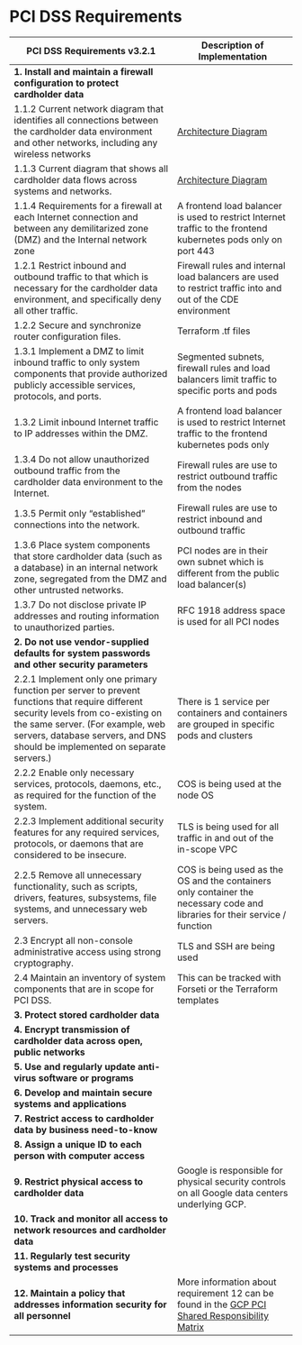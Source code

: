 # PCI DSS Requirements

| PCI DSS Requirements v3.2.1 | Description of Implementation |
| -------------------------- | ------------------------------ |
| **1. Install and maintain a firewall configuration to protect cardholder data** | |
| 1.1.2 Current network diagram that identifies all connections between the cardholder data environment and other networks, including any wireless networks | [Architecture Diagram](https://github.com/GoogleCloudPlatform/terraform-pci-starter/blob/master/docs/diagrams/application_traffic.png) |
| 1.1.3 Current diagram that shows all cardholder data flows across systems and networks. | [Architecture Diagram](https://github.com/GoogleCloudPlatform/terraform-pci-starter/blob/master/docs/diagrams/application_traffic.png) |
| 1.1.4 Requirements for a firewall at each Internet connection and between any demilitarized zone (DMZ) and the Internal network zone | A frontend load balancer is used to restrict Internet traffic to the frontend kubernetes pods only on port 443 |
| 1.2.1  Restrict inbound and outbound traffic to that which is necessary for the cardholder data environment, and specifically deny all other traffic. | Firewall rules and internal load balancers are used to restrict traffic into and out of the CDE environment |
| 1.2.2 Secure and synchronize router configuration files.  | Terraform .tf files |
| 1.3.1 Implement a DMZ to limit inbound traffic to only system components that provide authorized publicly accessible services, protocols, and ports. | Segmented subnets, firewall rules and load balancers limit traffic to specific ports and pods |
| 1.3.2 Limit inbound Internet traffic to IP addresses within the DMZ. | A frontend load balancer is used to restrict Internet traffic to the frontend kubernetes pods only |
| 1.3.4 Do not allow unauthorized outbound traffic from the cardholder data environment to the Internet. | Firewall rules are use to restrict outbound traffic from the nodes |
| 1.3.5 Permit only “established” connections into the network. | Firewall rules are use to restrict inbound and outbound traffic |
| 1.3.6 Place system components that store cardholder data (such as a database) in an internal network zone, segregated from the DMZ and other untrusted networks. | PCI nodes are in their own subnet which is different from the public load balancer(s) |
| 1.3.7 Do not disclose private IP addresses and routing information to unauthorized parties. | RFC 1918 address space is used for all PCI nodes |
| **2. Do not use vendor-supplied defaults for system passwords and other security parameters** | |
| 2.2.1  Implement only one primary function per server to prevent functions that require different security levels from co-existing on the same server. (For example, web servers, database servers, and DNS should be implemented on separate servers.) | There is 1 service per containers and containers are grouped in specific pods and clusters |
| 2.2.2 Enable only necessary services,  protocols, daemons, etc., as required for the function of the system. | COS is being used at the node OS |
| 2.2.3 Implement additional security features for any required services, protocols, or daemons that are considered to be insecure. | TLS is being used for all traffic in and out of the in-scope VPC |
| 2.2.5  Remove all unnecessary functionality, such as scripts, drivers, features, subsystems, file systems, and unnecessary web servers. | COS is being used as the OS and the containers only container the necessary code and libraries for their service / function |
| 2.3 Encrypt all non-console administrative access using strong cryptography. | TLS and SSH are being used |
| 2.4 Maintain an inventory of system components that are in scope for PCI DSS. | This can be tracked with Forseti or the Terraform templates | 
| **3. Protect stored cardholder data** | |
| **4. Encrypt transmission of cardholder data across open, public networks** | |
| **5. Use and regularly update anti-virus software or programs** | |
| **6. Develop and maintain secure systems and applications** | |
| **7. Restrict access to cardholder data by business need-to-know** | |
| **8. Assign a unique ID to each person with computer access** | |
| **9. Restrict physical access to cardholder data** | Google is responsible for physical security controls on all Google data centers underlying GCP. |
| **10. Track and monitor all access to network resources and cardholder data** | |
| **11. Regularly test security systems and processes** | |
| **12. Maintain a policy that addresses information security for all personnel** | More information about requirement 12 can be found in the [GCP PCI Shared Responsibility Matrix](http://services.google.com/fh/files/misc/gcp_crm_2018.pdf) |
